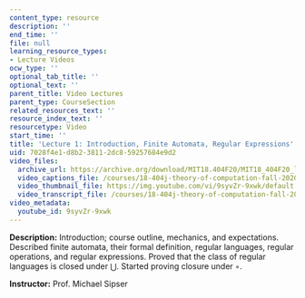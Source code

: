 ```yaml
---
content_type: resource
description: ''
end_time: ''
file: null
learning_resource_types:
- Lecture Videos
ocw_type: ''
optional_tab_title: ''
optional_text: ''
parent_title: Video Lectures
parent_type: CourseSection
related_resources_text: ''
resource_index_text: ''
resourcetype: Video
start_time: ''
title: 'Lecture 1: Introduction, Finite Automata, Regular Expressions'
uid: 7028f4e1-d8b2-3811-2dc8-59257684e9d2
video_files:
  archive_url: https://archive.org/download/MIT18.404F20/MIT18_404F20_lec01_300k.mp4
  video_captions_file: /courses/18-404j-theory-of-computation-fall-2020/5f3e3c8a5c2b588e86b99f7291393046_9syvZr-9xwk.vtt
  video_thumbnail_file: https://img.youtube.com/vi/9syvZr-9xwk/default.jpg
  video_transcript_file: /courses/18-404j-theory-of-computation-fall-2020/86305bbfaa2bcc31f8c249142051e037_9syvZr-9xwk.pdf
video_metadata:
  youtube_id: 9syvZr-9xwk
---
```


**Description:** Introduction; course outline, mechanics, and expectations. Described finite automata, their formal definition, regular languages, regular operations, and regular expressions. Proved that the class of regular languages is closed under ⋃. Started proving closure under ◦.

**Instructor:** Prof. Michael Sipser




